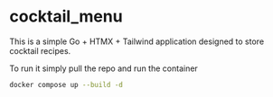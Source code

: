# cocktail_menu
This is a simple Go + HTMX + Tailwind application designed to store cocktail recipes.

To run it simply pull the repo and run the container
```sh
docker compose up --build -d
```
